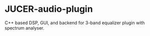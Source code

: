 # JUCER-audio-plugin
C++ based DSP, GUI, and backend for 3-band equalizer plugin with spectrum analyser.
